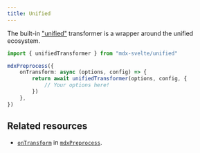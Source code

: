```yaml
---
title: Unified
---
```


The built-in ["unified"](https://github.com/unifiedjs/unified) transformer is a wrapper around the unified ecosystem.

```ts
import { unifiedTransformer } from "mdx-svelte/unified"

mdxPreprocess({
    onTransform: async (options, config) => {
        return await unifiedTransformer(options, config, {
            // Your options here!
        })
    },
})
```

## Related resources

-   [`onTransform`](/docs/mdx-svelte/options#ontransform) in [`mdxPreprocess`](/docs/mdx-svelte/installation#setup).
